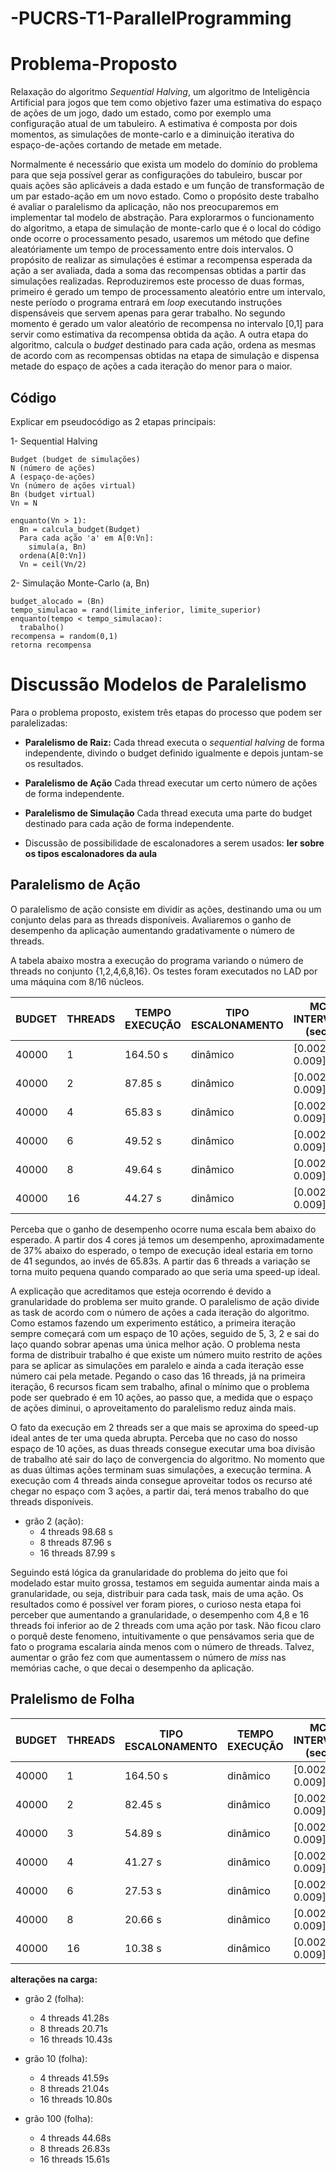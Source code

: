 # -PUCRS-T1-ParallelProgramming

# Problema-Proposto

Relaxação do algoritmo *Sequential Halving*, um algoritmo de Inteligência Artificial para jogos que tem como objetivo fazer uma estimativa do espaço de ações de um jogo, dado um estado, como por exemplo uma configuração atual de um tabuleiro. A estimativa é composta por dois momentos, as simulações de monte-carlo e a diminuição iterativa do espaço-de-ações cortando de metade em metade. 

Normalmente é necessário que exista um modelo do domínio do problema para que seja possível gerar as configurações do tabuleiro, buscar por quais ações são aplicáveis a dada estado e um função de transformação de um par estado-ação em um novo estado. Como o propósito deste trabalho é avaliar o paralelismo da aplicação, não nos preocuparemos em implementar tal modelo de abstração. Para explorarmos o funcionamento do algoritmo, a etapa de simulação de monte-carlo que é o local do código onde ocorre o processamento pesado, usaremos um método que define aleatóriamente um tempo de processamento entre dois intervalos. O propósito de realizar as simulações é estimar a recompensa esperada da ação a ser avaliada, dada a soma das recompensas obtidas a partir das simulações realizadas. Reproduziremos este processo de duas formas, primeiro é gerado um tempo de processamento aleatório entre um intervalo, neste período o programa entrará em *loop* executando instruções dispensáveis que servem apenas para gerar trabalho. No segundo momento é gerado um valor aleatório de recompensa no intervalo [0,1] para servir como estimativa da recompensa obtida da ação. A outra etapa do algoritmo, calcula o *budget* destinado para cada ação, ordena as mesmas de acordo com as recompensas obtidas na etapa de simulação e dispensa metade do espaço de ações a cada iteração do menor para o maior.

## Código
Explicar em pseudocódigo as 2 etapas principais:

1- Sequential Halving

```
Budget (budget de simulações)
N (número de ações)
A (espaço-de-ações)
Vn (número de ações virtual)
Bn (budget virtual)
Vn = N

enquanto(Vn > 1):
  Bn = calcula_budget(Budget) 
  Para cada ação 'a' em A[0:Vn]:
    simula(a, Bn)
  ordena(A[0:Vn])
  Vn = ceil(Vn/2)
```
2- Simulação Monte-Carlo (a, Bn)

```
budget_alocado = (Bn)
tempo_simulacao = rand(limite_inferior, limite_superior)
enquanto(tempo < tempo_simulacao):
  trabalho()
recompensa = random(0,1)
retorna recompensa
```


# Discussão Modelos de Paralelismo

Para o problema proposto, existem três etapas do processo que podem ser paralelizadas:

  * **Paralelismo de Raiz:** Cada thread executa o *sequential halving* de forma independente, divindo o budget definido igualmente e depois juntam-se os resultados.

  * **Paralelismo de Ação** Cada thread executar um certo número de ações de forma independente.

  * **Paralelismo de Simulação** Cada thread executa uma parte do budget destinado para cada ação de forma independente.

* Discussão de possibilidade de escalonadores a serem usados:
**ler sobre os tipos escalonadores da aula**


## Paralelismo de Ação

O paralelismo de ação consiste em dividir as ações, destinando uma ou um conjunto delas para as threads disponíveis. Avaliaremos o ganho de desempenho da aplicação aumentando gradativamente o número de threads. 

A tabela abaixo mostra a execução do programa variando o número de threads no conjunto {1,2,4,6,8,16}. Os testes foram executados no LAD por uma máquina com 8/16 núcleos.

BUDGET|THREADS|TEMPO EXECUÇÃO|TIPO ESCALONAMENTO|MC INTERVAL (sec)|NÚMERO AÇÕES|
--- | --- | --- | --- | --- |--- |
40000|1|164.50 s|dinâmico|[0.002m 0.009]|10|
40000|2|87.85 s|dinâmico|[0.002m 0.009]|10|
40000|4|65.83 s|dinâmico|[0.002m 0.009]|10|
40000|6|49.52 s|dinâmico|[0.002m 0.009]|10|
40000|8|49.64 s|dinâmico|[0.002m 0.009]|10|
40000|16|44.27 s|dinâmico|[0.002m 0.009]|10|

Perceba que o ganho de desempenho ocorre numa escala bem abaixo do esperado. A partir dos 4 cores já temos um desempenho, aproximadamente de 37% abaixo do esperado, o tempo de execução ideal estaria em torno de 41 segundos, ao invés de 65.83s. A partir das 6 threads a variação se torna muito pequena quando comparado ao que seria uma speed-up ideal.

A explicação que acreditamos que esteja ocorrendo é devido a granularidade do problema ser muito grande. O paralelismo de ação divide as task de acordo com o número de ações a cada iteração do algoritmo. Como estamos fazendo um experimento estático, a primeira iteração sempre começará com um espaço de 10 ações, seguido de 5, 3, 2 e sai do laço quando sobrar apenas uma única melhor ação. O problema nesta forma de distribuir trabalho é que existe um número muito restrito de ações para se aplicar as simulações em paralelo e ainda a cada iteração esse número cai pela metade. Pegando o caso das 16 threads, já na primeira iteração, 6 recursos ficam sem trabalho, afinal o mínimo que o problema pode ser quebrado é em 10 ações, ao passo que, a medida que o espaço de ações diminui, o aproveitamento do paralelismo reduz ainda mais.

O fato da execução em 2 threads ser a que mais se aproxima do speed-up ideal antes de ter uma queda abrupta. Perceba que no caso do nosso espaço de 10 ações, as duas threads consegue executar uma boa divisão de trabalho até sair do laço de convergencia do algoritmo. No momento que as duas últimas ações terminam suas simulações, a execução termina. A execução com 4 threads ainda consegue aproveitar todos os recurso até chegar no espaço com 3 ações, a partir dai, terá menos trabalho do que threads disponíveis.


* grão 2 (ação):
  - 4 threads 98.68 s
  - 8 threads 87.96 s
  - 16 threads 87.99 s
  
Seguindo está lógica da granularidade do problema do jeito que foi modelado estar muito grossa, testamos em seguida aumentar ainda mais a granularidade, ou seja, distribuir para cada task, mais de uma ação. Os resultados como é possível ver foram piores, o curioso nesta etapa foi perceber que aumentando a granularidade, o desempenho com 4,8 e 16 threads foi inferior ao de 2 threads com uma ação por task. Não ficou claro o porquê deste fenomeno, intuitivamente o que pensávamos seria que de fato o programa escalaria ainda menos com o número de threads. Talvez, aumentar o grão fez com que aumentassem o número de *miss* nas memórias cache, o que decai o desempenho da aplicação. 

## Pralelismo de Folha

BUDGET|THREADS|TIPO ESCALONAMENTO|TEMPO EXECUÇÃO|MC INTERVAL (sec)|NÚMERO AÇÕES|
--- | --- | --- | --- | --- |--- |
40000|1|164.50 s|dinâmico|[0.002m 0.009]|[10]
40000|2|82.45 s|dinâmico|[0.002m 0.009]|[10]
40000|3|54.89 s|dinâmico|[0.002m 0.009]|[10]
40000|4|41.27 s|dinâmico|[0.002m 0.009]|[10]
40000|6|27.53 s|dinâmico|[0.002m 0.009]|[10]
40000|8|20.66 s|dinâmico|[0.002m 0.009]|[10]
40000|16|10.38 s|dinâmico|[0.002m 0.009]|[10]


**alterações na carga:**

* grão 2 (folha):
  - 4 threads 41.28s
  - 8 threads 20.71s  
  - 16 threads 10.43s
  


* grão 10 (folha):
  - 4 threads 41.59s
  - 8 threads 21.04s
  - 16 threads 10.80s

* grão 100 (folha):
  - 4 threads 44.68s
  - 8 threads 26.83s
  - 16 threads 15.61s

  
